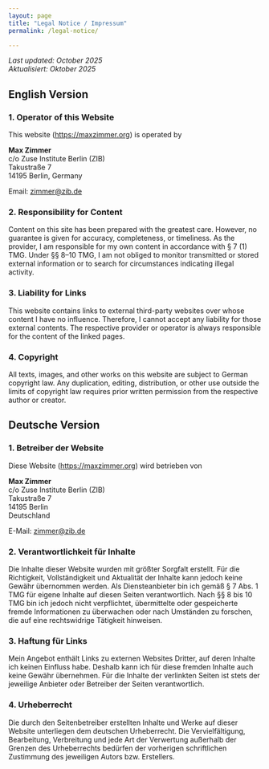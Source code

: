 ```yaml
---
layout: page
title: "Legal Notice / Impressum"
permalink: /legal-notice/

---
```

_Last updated: October 2025_  
_Aktualisiert: Oktober 2025_

## English Version

### 1. Operator of this Website
This website (https://maxzimmer.org) is operated by  

**Max Zimmer**  
c/o Zuse Institute Berlin (ZIB)  
Takustraße 7  
14195 Berlin, Germany  

Email: [zimmer@zib.de](mailto:zimmer@zib.de)

### 2. Responsibility for Content
Content on this site has been prepared with the greatest care. However, no guarantee is given for accuracy, completeness, or timeliness. As the provider, I am responsible for my own content in accordance with § 7 (1) TMG. Under §§ 8–10 TMG, I am not obliged to monitor transmitted or stored external information or to search for circumstances indicating illegal activity.

### 3. Liability for Links
This website contains links to external third-party websites over whose content I have no influence. Therefore, I cannot accept any liability for those external contents. The respective provider or operator is always responsible for the content of the linked pages.

### 4. Copyright
All texts, images, and other works on this website are subject to German copyright law.  Any duplication, editing, distribution, or other use outside the limits of copyright law requires prior written permission from the respective author or creator.

## Deutsche Version

### 1. Betreiber der Website
Diese Website (https://maxzimmer.org) wird betrieben von  

**Max Zimmer**  
c/o Zuse Institute Berlin (ZIB)  
Takustraße 7  
14195 Berlin  
Deutschland  

E-Mail: [zimmer@zib.de](mailto:zimmer@zib.de)

### 2. Verantwortlichkeit für Inhalte
Die Inhalte dieser Website wurden mit größter Sorgfalt erstellt. Für die Richtigkeit, Vollständigkeit und Aktualität der Inhalte kann jedoch keine Gewähr übernommen werden. Als Diensteanbieter bin ich gemäß § 7 Abs. 1 TMG für eigene Inhalte auf diesen Seiten verantwortlich. Nach §§ 8 bis 10 TMG bin ich jedoch nicht verpflichtet, übermittelte oder gespeicherte fremde Informationen zu überwachen oder nach Umständen zu forschen, die auf eine rechtswidrige Tätigkeit hinweisen.

### 3. Haftung für Links
Mein Angebot enthält Links zu externen Websites Dritter, auf deren Inhalte ich keinen Einfluss habe. Deshalb kann ich für diese fremden Inhalte auch keine Gewähr übernehmen. Für die Inhalte der verlinkten Seiten ist stets der jeweilige Anbieter oder Betreiber der Seiten verantwortlich.

### 4. Urheberrecht
Die durch den Seitenbetreiber erstellten Inhalte und Werke auf dieser Website unterliegen dem deutschen Urheberrecht. Die Vervielfältigung, Bearbeitung, Verbreitung und jede Art der Verwertung außerhalb der Grenzen des Urheberrechts bedürfen der vorherigen schriftlichen Zustimmung des jeweiligen Autors bzw. Erstellers.
